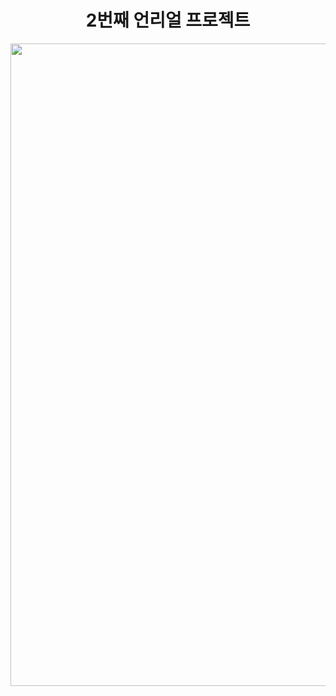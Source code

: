 <h1 style ="text-align:center"> 2번째 언리얼 프로젝트 </h1>
<img width="1028" alt="game" src="https://github.com/user-attachments/assets/ce91ff97-6320-44ab-aa03-be9800efcbf3" style ="text-align:center"/>
